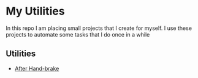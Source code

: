 # My Utilities

In this repo I am placing small projects that I create for myself. I use these projects to automate some tasks that I do once in a while

## Utilities
- [After Hand-brake](/AfterHandBrake)